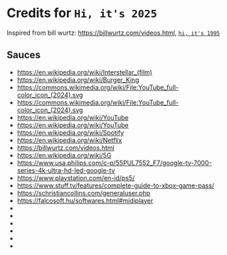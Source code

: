 # Credits for `Hi, it's 2025`

Inspired from bill wurtz: https://billwurtz.com/videos.html, [`hi, it's 1995`](https://billwurtz.com/hi%20it's%201995.mp4)

## Sauces

- https://en.wikipedia.org/wiki/Interstellar_(film)
- https://en.wikipedia.org/wiki/Burger_King
- https://commons.wikimedia.org/wiki/File:YouTube_full-color_icon_(2024).svg
- https://commons.wikimedia.org/wiki/File:YouTube_full-color_icon_(2024).svg
- https://en.wikipedia.org/wiki/YouTube
- https://en.wikipedia.org/wiki/YouTube
- https://en.wikipedia.org/wiki/Spotify
- https://en.wikipedia.org/wiki/Netflix
- https://billwurtz.com/videos.html
- https://en.wikipedia.org/wiki/5G
- https://www.usa.philips.com/c-p/55PUL7552_F7/google-tv-7000-series-4k-ultra-hd-led-google-tv
- https://www.playstation.com/en-id/ps5/
- https://www.stuff.tv/features/complete-guide-to-xbox-game-pass/
- https://schristiancollins.com/generaluser.php
- https://falcosoft.hu/softwares.html#midiplayer
- 
- 
- 
- 
- 
-